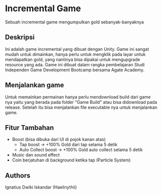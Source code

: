 # Incremental Game

Sebuah incremental game mengumpulkan gold sebanyak-banyaknya

## Deskripsi
Ini adalah game incremental yang dibuat dengan Unity. Game ini sangat mudah untuk dimainkan, hanya perlu untuk mengklik pada layar untuk mendapatkan gold, yang nantinya bisa dipakai untuk mengupgrade resource yang ada. Game ini dibuat dalam rangka pembelajaran Studi Independen Game Development Bootcamp bersama Agate Academy.

## Menjalankan game
Untuk memainkan permainan hanya perlu mendownload build dari game nya yaitu yang berada pada folder "Game Build" atau bisa didownload pada release. Setelah itu bisa menjalankan file executable nya untuk menjalankan game.

## Fitur Tambahan

- Boost (bisa dibuka dari UI di pojok kanan atas)
    - Tap boost -> +100% Gold dari tap selama 5 detik
    - Auto Collect boost -> +100% Gold auto collect selama 5 detik
- Music dan sound effect
- Coin berjatuhan di background ketika tap (Particle System)

## Authors
Ignatius Dwiki Iskandar (Haelinythii)